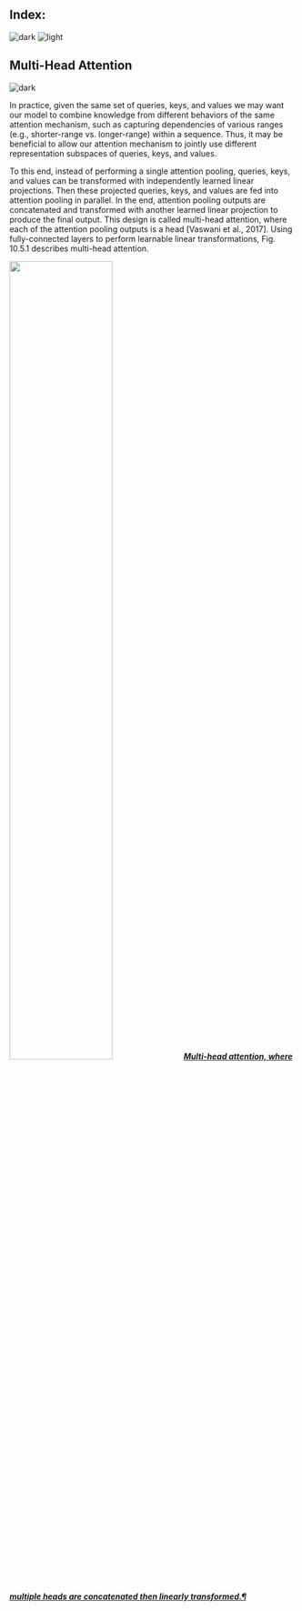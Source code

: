## Index:
![dark](https://user-images.githubusercontent.com/12748752/141935752-90492d2e-7904-4f9f-a5a1-c4e59ddc3a33.png)
![light](https://user-images.githubusercontent.com/12748752/141935760-406edb8f-cb9b-4e30-9b69-9153b52c28b4.png)

## Multi-Head Attention
![dark](https://user-images.githubusercontent.com/12748752/141935752-90492d2e-7904-4f9f-a5a1-c4e59ddc3a33.png)

In practice, given the same set of queries, keys, and values we may want our model to combine knowledge from different behaviors of the same attention mechanism, such as capturing dependencies of various ranges (e.g., shorter-range vs. longer-range) within a sequence. Thus, it may be beneficial to allow our attention mechanism to jointly use different representation subspaces of queries, keys, and values.

To this end, instead of performing a single attention pooling, queries, keys, and values can be transformed with  independently learned linear projections. Then these  projected queries, keys, and values are fed into attention pooling in parallel. In the end,  attention pooling outputs are concatenated and transformed with another learned linear projection to produce the final output. This design is called multi-head attention, where each of the  attention pooling outputs is a head [Vaswani et al., 2017]. Using fully-connected layers to perform learnable linear transformations, Fig. 10.5.1 describes multi-head attention.

<img src="https://user-images.githubusercontent.com/12748752/170055315-b69b2b13-f3a5-44c6-8a6a-6a4655359f80.png" width=60%/>
<ins><i><b>Multi-head attention, where multiple heads are concatenated then linearly transformed.¶</b></i></ins>
